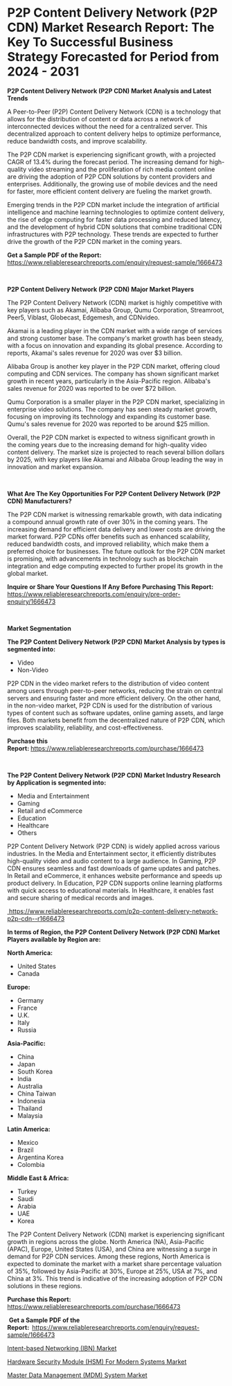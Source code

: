<p><h1>P2P Content Delivery Network (P2P CDN) Market Research Report: The Key To Successful Business Strategy Forecasted for Period from 2024 - 2031</h1></p><p><strong>P2P Content Delivery Network (P2P CDN) Market Analysis and Latest Trends</strong></p>
<p><p>A Peer-to-Peer (P2P) Content Delivery Network (CDN) is a technology that allows for the distribution of content or data across a network of interconnected devices without the need for a centralized server. This decentralized approach to content delivery helps to optimize performance, reduce bandwidth costs, and improve scalability.</p><p>The P2P CDN market is experiencing significant growth, with a projected CAGR of 13.4% during the forecast period. The increasing demand for high-quality video streaming and the proliferation of rich media content online are driving the adoption of P2P CDN solutions by content providers and enterprises. Additionally, the growing use of mobile devices and the need for faster, more efficient content delivery are fueling the market growth.</p><p>Emerging trends in the P2P CDN market include the integration of artificial intelligence and machine learning technologies to optimize content delivery, the rise of edge computing for faster data processing and reduced latency, and the development of hybrid CDN solutions that combine traditional CDN infrastructures with P2P technology. These trends are expected to further drive the growth of the P2P CDN market in the coming years.</p></p>
<p><strong>Get a Sample PDF of the Report:&nbsp;</strong> <a href="https://www.reliableresearchreports.com/enquiry/request-sample/1666473">https://www.reliableresearchreports.com/enquiry/request-sample/1666473</a></p>
<p>&nbsp;</p>
<p><strong>P2P Content Delivery Network (P2P CDN) Major Market Players</strong></p>
<p><p>The P2P Content Delivery Network (CDN) market is highly competitive with key players such as Akamai, Alibaba Group, Qumu Corporation, Streamroot, Peer5, Viblast, Globecast, Edgemesh, and CDNvideo. </p><p>Akamai is a leading player in the CDN market with a wide range of services and strong customer base. The company's market growth has been steady, with a focus on innovation and expanding its global presence. According to reports, Akamai's sales revenue for 2020 was over $3 billion.</p><p>Alibaba Group is another key player in the P2P CDN market, offering cloud computing and CDN services. The company has shown significant market growth in recent years, particularly in the Asia-Pacific region. Alibaba's sales revenue for 2020 was reported to be over $72 billion.</p><p>Qumu Corporation is a smaller player in the P2P CDN market, specializing in enterprise video solutions. The company has seen steady market growth, focusing on improving its technology and expanding its customer base. Qumu's sales revenue for 2020 was reported to be around $25 million.</p><p>Overall, the P2P CDN market is expected to witness significant growth in the coming years due to the increasing demand for high-quality video content delivery. The market size is projected to reach several billion dollars by 2025, with key players like Akamai and Alibaba Group leading the way in innovation and market expansion.</p></p>
<p>&nbsp;</p>
<p><strong>What Are The Key Opportunities For P2P Content Delivery Network (P2P CDN) Manufacturers?</strong></p>
<p><p>The P2P CDN market is witnessing remarkable growth, with data indicating a compound annual growth rate of over 30% in the coming years. The increasing demand for efficient data delivery and lower costs are driving the market forward. P2P CDNs offer benefits such as enhanced scalability, reduced bandwidth costs, and improved reliability, which make them a preferred choice for businesses. The future outlook for the P2P CDN market is promising, with advancements in technology such as blockchain integration and edge computing expected to further propel its growth in the global market.</p></p>
<p><strong>Inquire or Share Your Questions If Any Before Purchasing This Report:</strong> <a href="https://www.reliableresearchreports.com/enquiry/pre-order-enquiry/1666473">https://www.reliableresearchreports.com/enquiry/pre-order-enquiry/1666473</a></p>
<p>&nbsp;</p>
<p><strong>Market Segmentation</strong></p>
<p><strong>The P2P Content Delivery Network (P2P CDN) Market Analysis by types is segmented into:</strong></p>
<p><ul><li>Video</li><li>Non-Video</li></ul></p>
<p><p>P2P CDN in the video market refers to the distribution of video content among users through peer-to-peer networks, reducing the strain on central servers and ensuring faster and more efficient delivery. On the other hand, in the non-video market, P2P CDN is used for the distribution of various types of content such as software updates, online gaming assets, and large files. Both markets benefit from the decentralized nature of P2P CDN, which improves scalability, reliability, and cost-effectiveness.</p></p>
<p><strong>Purchase this Report:&nbsp;</strong><a href="https://www.reliableresearchreports.com/purchase/1666473">https://www.reliableresearchreports.com/purchase/1666473</a></p>
<p>&nbsp;</p>
<p><strong>The P2P Content Delivery Network (P2P CDN) Market Industry Research by Application is segmented into:</strong></p>
<p><ul><li>Media and Entertainment</li><li>Gaming</li><li>Retail and eCommerce</li><li>Education</li><li>Healthcare</li><li>Others</li></ul></p>
<p><p>P2P Content Delivery Network (P2P CDN) is widely applied across various industries. In the Media and Entertainment sector, it efficiently distributes high-quality video and audio content to a large audience. In Gaming, P2P CDN ensures seamless and fast downloads of game updates and patches. In Retail and eCommerce, it enhances website performance and speeds up product delivery. In Education, P2P CDN supports online learning platforms with quick access to educational materials. In Healthcare, it enables fast and secure sharing of medical records and images.</p></p>
<p><a href="https://www.reliableresearchreports.com/p2p-content-delivery-network-p2p-cdn--r1666473">&nbsp;https://www.reliableresearchreports.com/p2p-content-delivery-network-p2p-cdn--r1666473</a></p>
<p><strong>In terms of Region, the P2P Content Delivery Network (P2P CDN) Market Players available by Region are:</strong></p>
<p>
    <p> <strong> North America: </strong>
        <ul>
            <li>United States</li>
            <li>Canada</li>
        </ul>
        </p> 
    <p> <strong> Europe: </strong>
        <ul>
            <li>Germany</li>
            <li>France</li>
            <li>U.K.</li>
            <li>Italy</li>
            <li>Russia</li>
        </ul>
        </p> 
    <p> <strong> Asia-Pacific: </strong>
        <ul>
            <li>China</li>
            <li>Japan</li>
            <li>South Korea</li>
            <li>India</li>
            <li>Australia</li>
            <li>China Taiwan</li>
            <li>Indonesia</li>
            <li>Thailand</li>
            <li>Malaysia</li>
        </ul>
        </p> 
    <p> <strong> Latin America: </strong>
        <ul>
            <li>Mexico</li>
            <li>Brazil</li>
            <li>Argentina Korea</li>
            <li>Colombia</li>
        </ul>
        </p> 
    <p> <strong> Middle East & Africa: </strong>
        <ul>
            <li>Turkey</li>
            <li>Saudi</li>
            <li>Arabia</li>
            <li>UAE</li>
            <li>Korea</li>
        </ul>
    </p>
    </p>
<p><p>The P2P Content Delivery Network (CDN) market is experiencing significant growth in regions across the globe. North America (NA), Asia-Pacific (APAC), Europe, United States (USA), and China are witnessing a surge in demand for P2P CDN services. Among these regions, North America is expected to dominate the market with a market share percentage valuation of 35%, followed by Asia-Pacific at 30%, Europe at 25%, USA at 7%, and China at 3%. This trend is indicative of the increasing adoption of P2P CDN solutions in these regions.</p></p>
<p><strong>Purchase this Report: </strong><a href="https://www.reliableresearchreports.com/purchase/1666473">https://www.reliableresearchreports.com/purchase/1666473</a></p>
<p>&nbsp;<strong>Get a Sample PDF of the Report:&nbsp;&nbsp;</strong><a href="https://www.reliableresearchreports.com/enquiry/request-sample/1666473">https://www.reliableresearchreports.com/enquiry/request-sample/1666473</a></p>
<p><strong></strong></p>
<p><p><a href="https://github.com/ksleyeze/Market-Research-Report-List-1/blob/main/intent-based-networking-ibn-market.md">Intent-based Networking (IBN) Market</a></p><p><a href="https://github.com/hskmn/Market-Research-Report-List-1/blob/main/hardware-security-module-hsm-for-modern-systems-market.md">Hardware Security Module (HSM) For Modern Systems Market</a></p><p><a href="https://github.com/hlspriggs/Market-Research-Report-List-1/blob/main/master-data-management-mdm-system-market.md">Master Data Management (MDM) System Market</a></p></p>